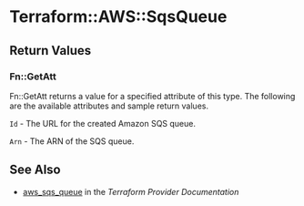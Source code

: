 # Terraform::AWS::SqsQueue



## Return Values

### Fn::GetAtt

Fn::GetAtt returns a value for a specified attribute of this type. The following are the available attributes and sample return values.

`Id` - The URL for the created Amazon SQS queue.

`Arn` - The ARN of the SQS queue.

## See Also

* [aws_sqs_queue](https://www.terraform.io/docs/providers/aws/r/sqs_queue.html) in the _Terraform Provider Documentation_